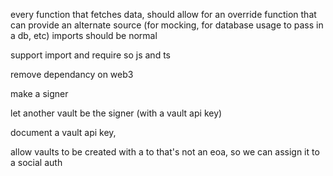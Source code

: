 every function that fetches data, should allow for an override function that can provide an alternate source (for mocking, for database usage to pass in a db, etc)
imports should be normal

support import and require 
so js and ts

remove dependancy on web3

make a signer

let another vault be the signer (with a vault api key)

document a vault api key, 

allow vaults to be created with a to that's not an eoa, so we can assign it to a social auth